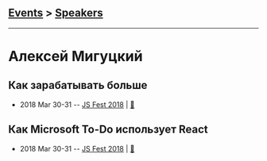## [Events](../README.md) > [Speakers](../speakers.md)
---

# Алексей Мигуцкий

## Как зарабатывать больше
- 2018 Mar 30-31 -- [JS Fest 2018](https://www.youtube.com/watch?v=H3ARoh7uih4)  | [:notebook:](http://slides.com/mr-mig/jsfest-secret#/)  
## Как Microsoft To-Do использует React
- 2018 Mar 30-31 -- [JS Fest 2018](https://www.youtube.com/watch?v=6WeRZk7hsoE)  | [:notebook:](http://slides.com/mr-mig/todo-react-2018#/)  
